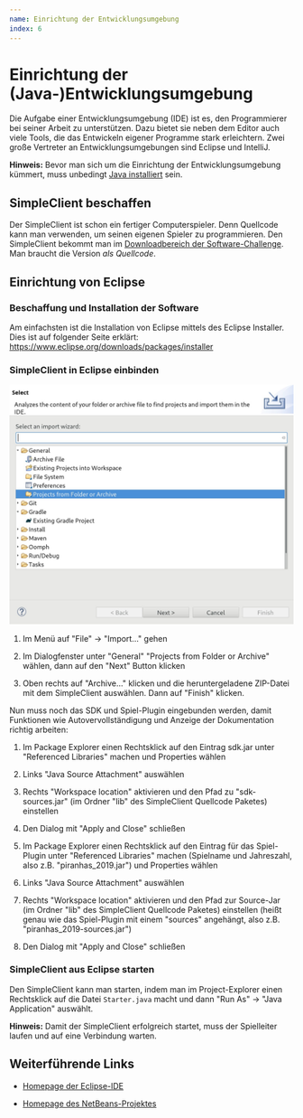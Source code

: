 ```yaml
---
name: Einrichtung der Entwicklungsumgebung
index: 6
---
```


# Einrichtung der (Java-)Entwicklungsumgebung

Die Aufgabe einer Entwicklungsumgebung (IDE) ist es, den Programmierer
bei seiner Arbeit zu unterstützen. Dazu bietet sie neben dem Editor auch
viele Tools, die das Entwickeln eigener Programme stark erleichtern.
Zwei große Vertreter an Entwicklungsumgebungen sind Eclipse und
IntelliJ.

**Hinweis:** Bevor man sich um die Einrichtung der Entwicklungsumgebung
kümmert, muss unbedingt [Java installiert](installation-von-java) sein.

## SimpleClient beschaffen

Der SimpleClient ist schon ein fertiger Computerspieler. Denn Quellcode
kann man verwenden, um seinen eigenen Spieler zu programmieren. Den
SimpleClient bekommt man im 
[Downloadbereich der Software-Challenge](https://software-challenge.de/dokumentation-und-material).
Man braucht die Version
*als Quellcode*.

## Einrichtung von Eclipse

### Beschaffung und Installation der Software

Am einfachsten ist die Installation von Eclipse mittels des Eclipse
Installer. Dies ist auf folgender Seite erklärt:
<https://www.eclipse.org/downloads/packages/installer>

### SimpleClient in Eclipse einbinden

![SimpleClient in Eclipse importieren](/images/eclipse_import_project.jpg)

1.  Im Menü auf "File" → "Import…" gehen

2.  Im Dialogfenster unter "General" "Projects from Folder or Archive"
    wählen, dann auf den "Next" Button klicken

3.  Oben rechts auf "Archive…" klicken und die heruntergeladene
    ZIP-Datei mit dem SimpleClient auswählen. Dann auf "Finish" klicken.

Nun muss noch das SDK und Spiel-Plugin eingebunden werden, damit
Funktionen wie Autovervollständigung und Anzeige der Dokumentation
richtig arbeiten:

1.  Im Package Explorer einen Rechtsklick auf den Eintrag sdk.jar unter
    "Referenced Libraries" machen und Properties wählen

2.  Links "Java Source Attachment" auswählen

3.  Rechts "Workspace location" aktivieren und den Pfad zu
    "sdk-sources.jar" (im Ordner "lib" des SimpleClient Quellcode
    Paketes) einstellen

4.  Den Dialog mit "Apply and Close" schließen

5.  Im Package Explorer einen Rechtsklick auf den Eintrag für das
    Spiel-Plugin unter "Referenced Libraries" machen (Spielname und
    Jahreszahl, also z.B. "piranhas\_2019.jar") und Properties wählen

6.  Links "Java Source Attachment" auswählen

7.  Rechts "Workspace location" aktivieren und den Pfad zur Source-Jar
    (im Ordner "lib" des SimpleClient Quellcode Paketes) einstellen
    (heißt genau wie das Spiel-Plugin mit einem "sources" angehängt,
    also z.B. "piranhas\_2019-sources.jar")

8.  Den Dialog mit "Apply and Close" schließen

### SimpleClient aus Eclipse starten

Den SimpleClient kann man starten, indem man im Project-Explorer einen
Rechtsklick auf die Datei `Starter.java` macht und dann "Run As" → "Java
Application" auswählt.

**Hinweis:** Damit der SimpleClient erfolgreich startet, muss der
Spielleiter laufen und auf eine Verbindung warten.

## Weiterführende Links

-   [Homepage der Eclipse-IDE](http://www.eclipse.org)

-   [Homepage des NetBeans-Projektes](http://www.netbeans.org)
